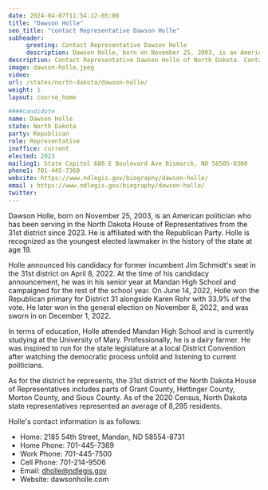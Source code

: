 ```yaml
---
date: 2024-04-07T11:54:12-05:00
title: "Dawson Holle"
seo_title: "contact Representative Dawson Holle"
subheader:
     greeting: Contact Representative Dawson Holle
     description: Dawson Holle, born on November 25, 2003, is an American politician who has been serving in the North Dakota House of Representatives from the 31st district since 2023. He is affiliated with the Republican Party. Holle is recognized as the youngest elected lawmaker in the history of the state at age 19.
description: Contact Representative Dawson Holle of North Dakota. Contact information for Dawson Holle includes email address, phone number, and mailing address.
image: dawson-holle.jpeg
video:
url: /states/north-dakota/dawson-holle/
weight: 1
layout: course_home

####candidate
name: Dawson Holle
state: North Dakota
party: Republican
role: Representative
inoffice: current
elected: 2023
mailing1: State Capitol 600 E Boulevard Ave Bismarck, ND 58505-0360
phone1: 701-445-7369
website: https://www.ndlegis.gov/biography/dawson-holle/
email : https://www.ndlegis.gov/biography/dawson-holle/
twitter: 
---
```

Dawson Holle, born on November 25, 2003, is an American politician who has been serving in the North Dakota House of Representatives from the 31st district since 2023. He is affiliated with the Republican Party. Holle is recognized as the youngest elected lawmaker in the history of the state at age 19.

Holle announced his candidacy for former incumbent Jim Schmidt's seat in the 31st district on April 8, 2022. At the time of his candidacy announcement, he was in his senior year at Mandan High School and campaigned for the rest of the school year. On June 14, 2022, Holle won the Republican primary for District 31 alongside Karen Rohr with 33.9% of the vote. He later won in the general election on November 8, 2022, and was sworn in on December 1, 2022.

In terms of education, Holle attended Mandan High School and is currently studying at the University of Mary. Professionally, he is a dairy farmer. He was inspired to run for the state legislature at a local District Convention after watching the democratic process unfold and listening to current politicians.

As for the district he represents, the 31st district of the North Dakota House of Representatives includes parts of Grant County, Hettinger County, Morton County, and Sioux County. As of the 2020 Census, North Dakota state representatives represented an average of 8,295 residents.

Holle's contact information is as follows:
- Home: 2185 54th Street, Mandan, ND 58554-8731
- Home Phone: 701-445-7369
- Work Phone: 701-445-7500
- Cell Phone: 701-214-9506
- Email: dholle@ndlegis.gov
- Website: dawsonholle.com

